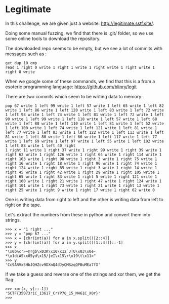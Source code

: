 Legitimate
==========

In this challenge, we are given just a website: http://legitimate.sstf.site/.

Doing some manual fuzzing, we find that there is .git/ folder, so we use some online tools to download
the repository.

The downloaded repo seems to be empty, but we see a lot of commits with messages such as :

```
get dup 10 cmp
read 1 right 0 write 1 right 1 write 1 right write 1 right write 1 right 8 write
```

When we google some of these commands, we find that this is a from a esoteric programming language: https://github.com/blinry/legit

There are two commits which seem to be writing data to memory:

```
pop 67 write 1 left 99 write 1 left 57 write 1 left 65 write 1 left 82 write 1 left 86 write 1 left 120 write 1 left 83 write 1 left 72 write 1 left 98 write 1 left 74 write 1 left 81 write 1 left 72 write 1 left 90 write 1 left 99 write 1 left 118 write 1 left 57 write 1 left 68 write 1 left 88 write 1 left 110 write 1 left 81 write 1 left 52 write 1 left 100 write 1 left 74 write 1 left 121 write 1 left 81 write 1 left 77 write 1 left 83 write 1 left 122 write 1 left 113 write 1 left 81 write 1 left 80 write 1 left 66 write 1 left 117 write 1 left 77 write 1 left 69 write 1 left 97 write 1 left 55 write 1 left 102 write 1 left 88 write 1 left 40 right
1 right 11 write 1 right 37 write 1 right 99 write 1 right 39 write 1 right 62 write 1 right 126 write 1 right 64 write 1 right 114 write 1 right 103 write 1 right 98 write 1 right 3 write 1 right 75 write 1 right 16 write 1 right 18 write 1 right 96 write 1 right 74 write 1 right 124 write 1 right 85 write 1 right 3 write 1 right 14 write 1 right 45 write 1 right 42 write 1 right 29 write 1 right 105 write 1 right 65 write 1 right 83 write 1 right 5 write 1 right 121 write 1 right 100 write 1 right 21 write 1 right 47 write 1 right 124 write 1 right 101 write 1 right 73 write 1 right 21 write 1 right 13 write 1 right 25 write 1 right 9 write 1 right 17 write 1 right 62 write 0
```

One is writing data from right to left and the other is writing data from left to right on the tape.

Let's extract the numbers from these in python and convert them into strings.

```
>>> x = "1 right ..."
>>> y = "pop 67 ..."
>>> x = [chr(int(a)) for a in x.split()[2::4]]
>>> y = [chr(int(a)) for a in y.split()[1::4]][::-1]
>>> x
"\x0b%c'>~@rgb\x03K\x10\x12`J|U\x03\x0e-*\x1diAS\x05yd\x15/|eI\x15\r\x19\t\x11>"
>>> y
'Cc9ARVxSHbJQHZcv9DXnQ4dJyQMSzqQPBuMEa7fX'
```

If we take a guess and reverse one of the strings and xor them, we get the flag:

```
>>> xor(x, y[::-1])
'SCTF{35073r1C_13617_CrYP70_15_M461C_X0r}'
>>>
```
